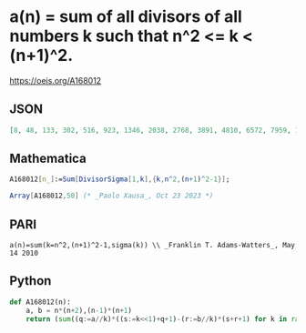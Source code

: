 # a\(n\) \= sum of all divisors of all numbers k such that n^2 <\= k < \(n\+1\)^2\.
https://oeis.org/A168012
## JSON
```JSON
[8, 48, 133, 302, 516, 923, 1346, 2038, 2768, 3891, 4810, 6572, 7959, 10066, 12186, 14944, 17261, 21210, 23992, 28497, 32550, 37742, 42111, 48906, 54252, 61280, 68153, 76958, 82942, 94661, 101882, 113082, 123794, 135583, 145630, 161526]
```
## Mathematica
```Mathematica
A168012[n_]:=Sum[DivisorSigma[1,k],{k,n^2,(n+1)^2-1}];
```
```Mathematica
Array[A168012,50] (* _Paolo Xausa_, Oct 23 2023 *)
```
## PARI
```PARI
a(n)=sum(k=n^2,(n+1)^2-1,sigma(k)) \\ _Franklin T. Adams-Watters_, May 14 2010
```
## Python
```Python
def A168012(n):
    a, b = n*(n+2),(n-1)*(n+1)
    return (sum((q:=a//k)*((s:=k<<1)+q+1)-(r:=b//k)*(s+r+1) for k in range(1,n))>>1)+5*n+3 # _Chai Wah Wu_, Oct 23 2023
```
